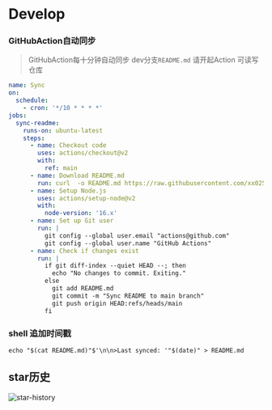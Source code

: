 # Develop

### GitHubAction自动同步

> GitHubAction每十分钟自动同步 dev分支`README.md`
> 请开起Action 可读写仓库

```yml
name: Sync
on:
  schedule:
    - cron: '*/10 * * * *'
jobs:
  sync-readme:
    runs-on: ubuntu-latest
    steps:
      - name: Checkout code
        uses: actions/checkout@v2
        with:
          ref: main
      - name: Download README.md
        run: curl  -o README.md https://raw.githubusercontent.com/xx025/carrot/dev/README.md
      - name: Setup Node.js
        uses: actions/setup-node@v2
        with:
          node-version: '16.x'
      - name: Set up Git user
        run: |
          git config --global user.email "actions@github.com"
          git config --global user.name "GitHub Actions"
      - name: Check if changes exist
        run: |
          if git diff-index --quiet HEAD --; then
            echo "No changes to commit. Exiting."
          else
            git add README.md
            git commit -m "Sync README to main branch"
            git push origin HEAD:refs/heads/main
          fi
```

### shell 追加时间戳

```
echo "$(cat README.md)"$'\n\n>Last synced: '"$(date)" > README.md
```

## star历史

![star-history](https://api.star-history.com/svg?repos=xx025/carrot&type=Timeline)
